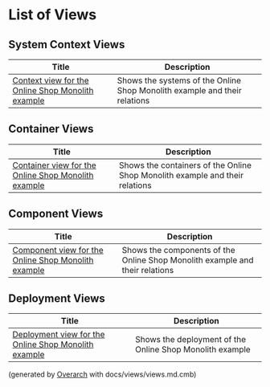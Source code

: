 # List of Views

## System Context Views
| Title | Description |
|---|---|
| [Context view for the Online Shop Monolith example](context-view.md) | Shows the systems of the Online Shop Monolith example and their relations |
## Container Views
| Title | Description |
|---|---|
| [Container view for the Online Shop Monolith example](container-view.md) | Shows the containers of the Online Shop Monolith example and their relations |
## Component Views
| Title | Description |
|---|---|
| [Component view for the Online Shop Monolith example](component-view.md) | Shows the components of the Online Shop Monolith example and their relations |
## Deployment Views
| Title | Description |
|---|---|
| [Deployment view for the Online Shop Monolith example](deployment-view.md) | Shows the deployment of the Online Shop Monolith example |


(generated by [Overarch](https://github.com/soulspace-org/overarch) with docs/views/views.md.cmb)
